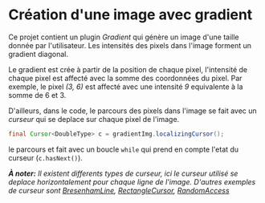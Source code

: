# Création d'une image avec gradient

Ce projet contient un plugin _Gradient_ qui génère un image d'une taille donnée par l'utilisateur. Les intensités des pixels dans l'image forment un gradient diagonal.

Le gradient est crée à partir de la position de chaque pixel, l'intensité de chaque pixel est affecté avec la somme des coordonnées du pixel. Par exemple, le pixel _(3, 6)_ est affecté avec une intensité _9_ equivalente à la somme de 6 et 3.

D'ailleurs, dans le code, le parcours des pixels dans l'image se fait avec un _curseur_ qui se deplace sur chaque pixel de l'image.

```java
final Cursor<DoubleType> c = gradientImg.localizingCursor();
```

le parcours et fait avec un boucle `while` qui prend en compte l'etat du curseur (`c.hasNext()`).

_**À noter:** Il existent differents types de curseur, ici le curseur utilisé se deplace horizontalement pour chaque ligne de l'image. D'autres exemples de curseur sont [BresenhamLine](http://javadoc.scijava.org/ImgLib2/net/imglib2/algorithm/region/BresenhamLine.html), [RectangleCursor](http://javadoc.scijava.org/ImgLib2/net/imglib2/algorithm/region/localneighborhood/RectangleCursor.html), [RandomAccess](http://javadoc.scijava.org/ImgLib2/net/imglib2/RandomAccess.html)_